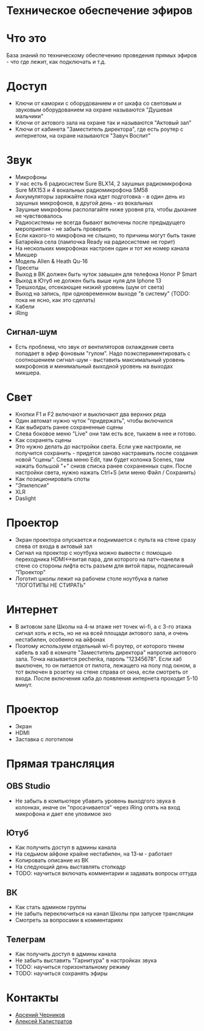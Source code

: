 # Техническое обеспечение эфиров

# Что это
База знаний по техническому обеспечению проведения прямых эфиров - что где лежит, как подключать и т.д.

# Доступ
* Ключи от каморки с оборудованием и от шкафа со световым и звуковым оборудованием на охране называются "Душевая мальчики"
* Ключи от актового зала на охране так и называются "Актовый зал"
* Ключи от кабинета "Заместитель директора", где есть роутер с интернетом, на охране называются "Завуч Воспит"

# Звук
* Микрофоны
 * У нас есть 6 радиосистем Sure BLX14, 2 заушных радиомикрофона Sure MX153 и 4 вокальных радиомикрофона SM58
 * Аккумуляторы заряжайте пока идет подготовка - в один день из заушных микрофонов, в другой день - из вокальных
 * Заушные микрофоны располагайте ниже уровня рта, чтобы дыхание не чувствовалось
 * Радиосистемы не всегда бывают включены после предыдущего мероприятия - не забыть проверить
 * Если какого-то микрофона не слышно, то причины могут быть такие
  * Батарейка села (лампочка Ready на радиосистеме не горит)
  * На нескольких микрофонах настроен один и тот же номер канала
* Микшер
 * Модель Allen & Heath Qu-16 
 * Пресеты
 * Выход в ВК должен быть чуток завышен для телефона Honor P Smart
 * Выход в Ютуб не должен быть выше нуля для Iphone 13
 * Трешхолды, отсекающие низкий уровень (шум от света)
 * Выход на запись, при одновременном выходе "в систему" (TODO: пока не ясно, как это сделать)
* Кабели
 * iRing
  
## Сигнал-шум
* Есть проблема, что звук от вентиляторов охлаждения света попадает в эфир фоновым "гулом". Надо поэкспериментировать с соотношением сигнал-шум - выставить максимальный уровень микрофонов и минимальный выходной уровень на выходах микшера.
  
# Свет
* Кнопки F1 и F2 включают и выключают два верхних ряда
* Один автомат нужно чуток "придержать", чтобы включился
* Как выбирать ранее сохраненные сцены
 * Слева боковое меню "Live" они там есть все, тыкаем в нее и готово.
* Как сохранять сцены
 * Это нужно делать до настройки света. Если уже настроили, не получится сохранить - придется заново настраивать после создания новой "сцены". Слева меню Edit, там будет колонка Scenes, там нажать большой "+" снизв списка ранее сохраненных сцен. После настройки света, нужно нажать Ctrl+S (или меню Файл / Сохранить)
* Как позиционировать споты
* "Эпилепсия"
* XLR
* Daslight

# Проектор
* Экран проектора опускается и поднимается с пульта на стене сразу слева от входа в актовый зал
* Сигнал на проектор с ноутбука можно вывести с помощью переходника HDMI<->витая пара, для которого на патч-панели в стене со стороны лифта есть разъем для витой пары, подписанный "Проектор"
* Логотип школы лежит на рабочем столе ноутбука в папке "ЛОГОТИПЫ НЕ СТИРАТЬ"

# Интернет
* В актовом зале Школы на 4-м этаже нет точек wi-fi, а с 3-го этажа сигнал хоть и есть, но не на всей площади актового зала, и очень нестабилен, особенно на айфонах
* Поэтому используем отдельный wi-fi роутер, от которого тянем кабель в хаб в комнате "Заместитель директора" напротив актового зала. Точка называется pechenka, пароль "12345678". Если хаб выключен, то он питается от пилота, лежащего на полу под окном, а тот включен в розетку на стене справа от окна, если смотреть от входа. После включения хаба до появления интернета проходит 5-10 минут.

# Проектор
* Экран
* HDMI
* Заставка с логотипом

# Прямая трансляция

## OBS Studio
* Не забыть в компьютере убавить уровень выходгого звука в колонках, иначе он "просачивается" через iRing опять на вход микрофона и дает еле уловимое эхо

## Ютуб
* Как получить доступ в админы канала
* На седьмом айфоне крайне нестабилен, на 13-м - работает
* Копировать описание из ВК
* На следующий день выставлять стопкадр
* TODO: научиться включать комментарии и задавать вопросы оттуда

## ВК
* Как стать админом группы
* Не забыть переключиться на канал Школы при запуске трансляции
* Смотреть за вопросами в комментариях

## Телеграм
* Как получить доступ в админы канала
* Не забыть выставить "Гарнитура" в настройках звука
* TODO: научиться горизонтальному режиму
* TODO: научиться сохранять эфиры

# Контакты
* [Арсений Черников](https://vk.com/arsencher)
* [Алексей Калистратов](https://vk.com/karamazzow)
